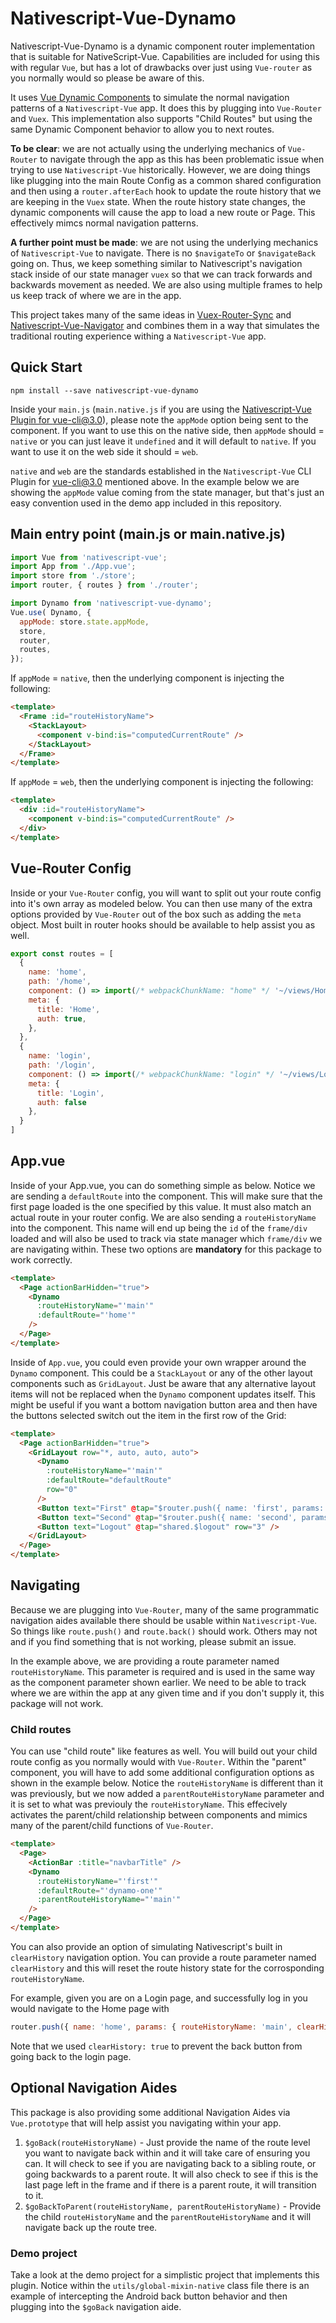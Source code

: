 # Nativescript-Vue-Dynamo

Nativescript-Vue-Dynamo is a dynamic component router implementation that is suitable for NativeScript-Vue.  Capabilities are included for using this with regular `Vue`, but has a lot of drawbacks over just using `Vue-router` as you normally would so please be aware of this.

It uses [Vue Dynamic Components](https://vuejs.org/v2/guide/components-dynamic-async.html) to simulate the normal navigation patterns of a `Nativescript-Vue` app.  It does this by plugging into `Vue-Router` and `Vuex`.  This implementation also supports "Child Routes" but using the same Dynamic Component behavior to allow you to next routes.

**To be clear**: we are not actually using the underlying mechanics of `Vue-Router` to navigate through the app as this has been problematic issue when trying to use `Nativescript-Vue` historically.  However, we are doing things like plugging into the main Route Config as a common shared configuration and then using a `router.afterEach` hook to update the route history that we are keeping in the `Vuex` state.  When the route history state changes, the dynamic components will cause the app to load a new route or Page.  This effectively mimcs normal navigation patterns.

**A further point must be made**:  we are not using the underlying mechanics of `Nativescript-Vue` to navigate.  There is no `$navigateTo` or `$navigateBack` going on. Thus, we keep something similar to Nativescript's navigation stack inside of our state manager `vuex` so that we can track forwards and backwards movement as needed.  We are also using multiple frames to help us keep track of where we are in the app.

This project takes many of the same ideas in [Vuex-Router-Sync](https://github.com/vuejs/vuex-router-sync) and [Nativescript-Vue-Navigator](https://github.com/nativescript-vue/nativescript-vue-navigator) and combines them in a way that simulates the traditional routing experience withing a `Nativescript-Vue` app.

## Quick Start

```shell
npm install --save nativescript-vue-dynamo
```

Inside your `main.js` (`main.native.js` if you are using the [Nativescript-Vue Plugin for vue-cli@3.0](https://github.com/nativescript-vue/vue-cli-plugin-nativescript-vue)), please note the `appMode` option being sent to the component.  If you want to use this on the native side, then `appMode` should = `native` or you can just leave it `undefined` and it will default to `native`.  If you want to use it on the web side it should = `web`. 

`native` and `web` are the standards established in the `Nativescript-Vue` CLI Plugin for vue-cli@3.0 mentioned above.  In the example below we are showing the `appMode` value coming from the state manager, but that's just an easy convention used in the demo app included in this repository.  

## Main entry point (main.js or main.native.js)

```js
import Vue from 'nativescript-vue';
import App from './App.vue';
import store from './store';
import router, { routes } from './router';

import Dynamo from 'nativescript-vue-dynamo';
Vue.use( Dynamo, {
  appMode: store.state.appMode,
  store,
  router,
  routes,
});
```

If `appMode` = `native`, then the underlying component is injecting the following:

```html
<template>
  <Frame :id="routeHistoryName">
    <StackLayout>
      <component v-bind:is="computedCurrentRoute" />
    </StackLayout>
  </Frame>
</template>
```

If `appMode` = `web`, then the underlying component is injecting the following:

```html
<template>
  <div :id="routeHistoryName">
    <component v-bind:is="computedCurrentRoute" />
  </div>
</template>
```

## Vue-Router Config

Inside or your `Vue-Router` config, you will want to split out your route config into it's own array as modeled below. You can then use many of the extra options provided by `Vue-Router` out of the box such as adding the `meta` object.  Most built in router hooks should be available to help assist you as well.

```js
export const routes = [
  {
    name: 'home',
    path: '/home',
    component: () => import(/* webpackChunkName: "home" */ '~/views/Home'),
    meta: {
      title: 'Home',
      auth: true,
    },
  },
  {
    name: 'login',
    path: '/login',
    component: () => import(/* webpackChunkName: "login" */ '~/views/Login'),
    meta: {
      title: 'Login',
      auth: false
    },
  }
]
```

## App.vue

Inside of your App.vue, you can do something simple as below.  Notice we are sending a `defaultRoute` into the component.  This will make sure that the first page loaded is the one specified by this value.  It must also match an actual route in your router config.  We are also sending a `routeHistoryName` into the component.  This name will end up being the `id` of the `frame/div` loaded and will also be used to track via state manager which `frame/div` we are navigating within.  These two options are **mandatory** for this package to work correctly.

```html
<template>
  <Page actionBarHidden="true">
    <Dynamo
      :routeHistoryName="'main'"
      :defaultRoute="'home'"
    />
  </Page>
</template>
```

Inside of `App.vue`, you could even provide your own wrapper around the `Dynamo` component.  This could be a `StackLayout` or any of the other layout components such as `GridLayout`.  Just be aware that any alternative layout items will not be replaced when the `Dynamo` component updates itself.  This might be useful if you want a bottom navigation button area and then have the buttons selected switch out the item in the first row of the Grid:

```html
<template>
  <Page actionBarHidden="true">
    <GridLayout row="*, auto, auto, auto">
      <Dynamo
        :routeHistoryName="'main'"
        :defaultRoute="defaultRoute"
        row="0"
      />
      <Button text="First" @tap="$router.push({ name: 'first', params: { routeHistoryName: 'main'}})" row="1" />
      <Button text="Second" @tap="$router.push({ name: 'second', params: { routeHistoryName: 'main'}})" row="2" />
      <Button text="Logout" @tap="shared.$logout" row="3" />
    </GridLayout>
  </Page>
</template>
```

## Navigating

Because we are plugging into `Vue-Router`, many of the same programmatic navigation aides available there should be usable within `Nativescript-Vue`.  So things like `route.push()` and `route.back()` should work.  Others may not and if you find something that is not working, please submit an issue.

In the example above, we are providing a route parameter named `routeHistoryName`.  This parameter is required and is used in the same way as the component parameter shown earlier.  We need to be able to track where we are within the app at any given time and if you don't supply it, this package will not work.

### Child routes

You can use "child route" like features as well.  You will build out your child route config as you normally would with `Vue-Router`.  Within the "parent" component, you will have to add some additional configuration options as shown in the example below.  Notice the `routeHistoryName` is different than it was previously, but we now added a `parentRouteHistoryName` parameter and it is set to what was previouly the `routeHistoryName`.  This effecively activates the parent/child relationship between components and mimics many of the parent/child functions of `Vue-Router`.

```html
<template>
  <Page>
    <ActionBar :title="navbarTitle" />
    <Dynamo
      :routeHistoryName="'first'"
      :defaultRoute="'dynamo-one'"
      :parentRouteHistoryName="'main'"
    />
  </Page>
</template>
```

You can also provide an option of simulating Nativescript's built in `clearHistory` navigation option.  You can provide a route parameter named `clearHistory` and this will reset the route history state for the corrosponding `routeHistoryName`.

For example, given you are on a Login page, and successfully log in you would navigate to the Home page with

```js
router.push({ name: 'home', params: { routeHistoryName: 'main', clearHistory: 'true'}})
```

Note that we used `clearHistory: true` to prevent the back button from going back to the login page.

## Optional Navigation Aides

This package is also providing some additional Navigation Aides via `Vue.prototype` that will help assist you navigating within your app.

1. `$goBack(routeHistoryName)` - Just provide the name of the route level you want to navigate back within and it will take care of ensuring you can.  It will check to see if you are navigating back to a sibling route, or going backwards to a parent route.  It will also check to see if this is the last page left in the frame and if there is a parent route, it will transition to it.
2. `$goBackToParent(routeHistoryName, parentRouteHistoryName)` -  Provide the child `routeHistoryName` and the `parentRouteHistoryName` and it will navigate back up the route tree.

### Demo project

Take a look at the demo project for a simplistic project that implements this plugin.  Notice within the `utils/global-mixin-native` class file there is an example of intercepting the Android back button behavior and then plugging into the `$goBack` navigation aide.